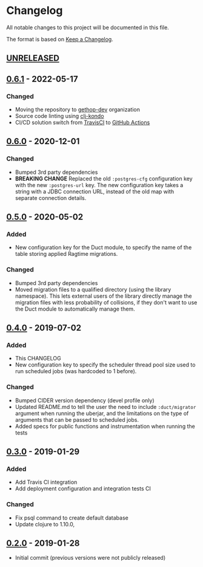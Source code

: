 # Changelog
All notable changes to this project will be documented in this file.

The format is based on [Keep a Changelog](http://keepachangelog.com/en/1.0.0/).

## [UNRELEASED]

## [0.6.1] - 2022-05-17
### Changed
- Moving the repository to [gethop-dev](https://github.com/gethop-dev) organization
- Source code linting using [clj-kondo](https://github.com/clj-kondo/clj-kondo)
- CI/CD solution switch from [TravisCI](https://travis-ci.org/) to [GitHub Actions](Ihttps://github.com/features/actions)

## [0.6.0] - 2020-12-01
### Changed
- Bumped 3rd party dependencies
- **BREAKING CHANGE** Replaced the old `:postgres-cfg` configuration key with the new `:postgres-url` key. The new configuration key takes a string with a JDBC connection URL, instead of the old map with separate connection details.

## [0.5.0] - 2020-05-02
### Added
- New configuration key for the Duct module, to specify the name of the table storing applied Ragtime migrations.

### Changed
- Bumped 3rd party dependencies
- Moved migration files to a qualified directory (using the library namespace). This lets external users of the library directly manage the migration files with less probability of collisions, if they don't want to use the Duct module to automatically manage them.

## [0.4.0] - 2019-07-02
### Added
- This CHANGELOG
- New configuration key to specify the scheduler thread pool size used to run scheduled jobs (was hardcoded to 1 before).

### Changed
- Bumped CIDER version dependency (devel profile only)
- Updated README.md to tell the user the need to include `:duct/migrator` argument when running the uberjar, and the limitations on the type of arguments that can be passed to scheduled jobs.
- Added specs for public functions and instrumentation when running the tests

## [0.3.0] - 2019-01-29
### Added
- Add Travis CI integration
- Add deployment configuration and integration tests CI 

### Changed
- Fix psql command to create default database 
- Update clojure to 1.10.0,

## [0.2.0] - 2019-01-28
- Initial commit (previous versions were not publicly released)

[UNRELEASED]:  https://github.com/gethop-dev/scheduling.twarc/compare/v0.6.1...HEAD
[0.6.1]: https://github.com/gethop-dev/scheduling.twarc/releases/tag/v0.6.1
[0.6.0]: https://github.com/gethop-dev/scheduling.twarc/releases/tag/v0.6.0
[0.5.0]: https://github.com/gethop-dev/scheduling.twarc/releases/tag/v0.5.0
[0.4.0]: https://github.com/gethop-dev/scheduling.twarc/releases/tag/v0.4.0
[0.3.0]: https://github.com/gehop-dev/scheduling.twarc/releases/tag/v0.3.0
[0.2.0]: https://github.com/gethop-dev/scheduling.twarc/releases/tag/v0.2.0

